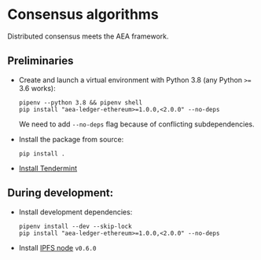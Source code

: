# Consensus algorithms

Distributed consensus meets the AEA framework.

## Preliminaries

- Create and launch a virtual environment with Python 3.8 (any Python `>=` 3.6 works):

      pipenv --python 3.8 && pipenv shell
      pip install "aea-ledger-ethereum>=1.0.0,<2.0.0" --no-deps

  We need to add `--no-deps` flag because of conflicting subdependencies.

- Install the package from source:

      pip install .

- [Install Tendermint](https://docs.tendermint.com/master/introduction/install.html)


## During development:

- Install development dependencies:

      pipenv install --dev --skip-lock
      pip install "aea-ledger-ethereum>=1.0.0,<2.0.0" --no-deps

- Install [IPFS node](https://docs.ipfs.io/install/command-line/#official-distributions) `v0.6.0`